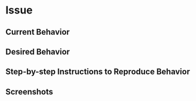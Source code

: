 # Issue

## Current Behavior

## Desired Behavior

## Step-by-step Instructions to Reproduce Behavior

## Screenshots